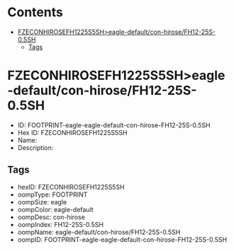 



Contents
========

* [FZECONHIROSEFH1225S5SH>eagle-default/con-hirose/FH12-25S-0.5SH](#fzeconhirosefh1225s5sheagle-defaultcon-hirosefh12-25s-05sh)
	* [Tags](#tags)

# FZECONHIROSEFH1225S5SH>eagle-default/con-hirose/FH12-25S-0.5SH

- ID: FOOTPRINT-eagle-eagle-default-con-hirose-FH12-25S-0.5SH
- Hex ID: FZECONHIROSEFH1225S5SH
- Name: 
- Description: 

## Tags

- hexID: FZECONHIROSEFH1225S5SH
- oompType: FOOTPRINT
- oompSize: eagle
- oompColor: eagle-default
- oompDesc: con-hirose
- oompIndex: FH12-25S-0.5SH
- oompName: eagle-default/con-hirose/FH12-25S-0.5SH
- oompID: FOOTPRINT-eagle-eagle-default-con-hirose-FH12-25S-0.5SH
